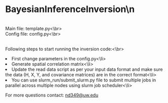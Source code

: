 # BayesianInferenceInversion\n

<br>Main file: template.py<\br>
<br>Config file: config.py<\br>

<br>Following steps to start running the inversion code:<\br>
<li>First change parameters in the config.py<\li>
<li>Generate spatial correlation matrix<\li>
<li>Update the read data script as per your input data format and make sure the data (H, X, Y, and covariance matrices) are in the correct format<\li>
<li>You can use slurm_run/submit_slurm.py file to submit multiple jobs in parallel across multiple nodes using slurm job scheduler<\li>

For more questions contact: nd349@uw.edu
